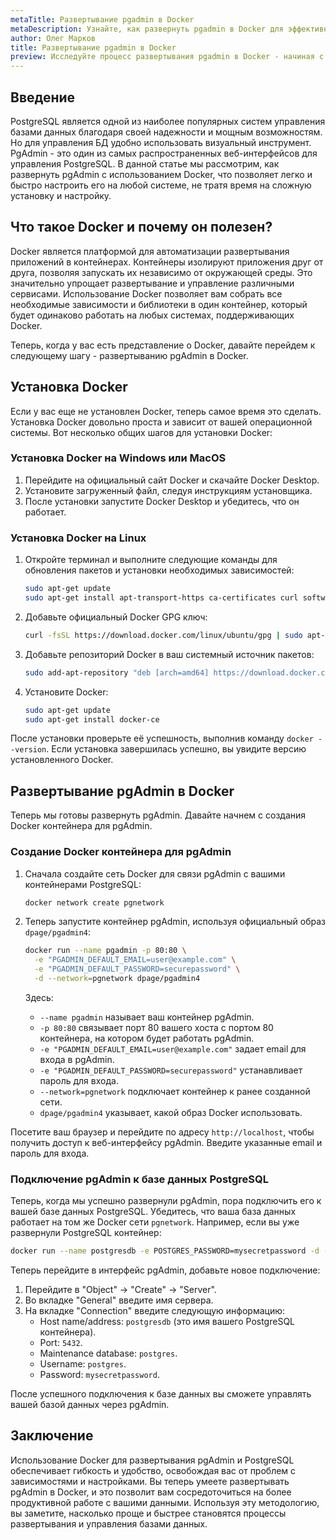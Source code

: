 ```yaml
---
metaTitle: Развертывание pgadmin в Docker
metaDescription: Узнайте, как развернуть pgadmin в Docker для эффективного управления PostgreSQL базами данных, изучите шаги настройки и запуска контейнеров
author: Олег Марков
title: Развертывание pgadmin в Docker
preview: Исследуйте процесс развертывания pgadmin в Docker - начиная с настройки контейнеров и до управления PostgreSQL базами данных. Следуйте простым шагам для быстрого и удобного запуска
---
```


## Введение

PostgreSQL является одной из наиболее популярных систем управления базами данных благодаря своей надежности и мощным возможностям. Но для управления БД удобно использовать визуальный инструмент. PgAdmin - это один из самых распространенных веб-интерфейсов для управления PostgreSQL. В данной статье мы рассмотрим, как развернуть pgAdmin с использованием Docker, что позволяет легко и быстро настроить его на любой системе, не тратя время на сложную установку и настройку.

## Что такое Docker и почему он полезен?

Docker является платформой для автоматизации развертывания приложений в контейнерах. Контейнеры изолируют приложения друг от друга, позволяя запускать их независимо от окружающей среды. Это значительно упрощает развертывание и управление различными сервисами. Использование Docker позволяет вам собрать все необходимые зависимости и библиотеки в один контейнер, который будет одинаково работать на любых системах, поддерживающих Docker.

Теперь, когда у вас есть представление о Docker, давайте перейдем к следующему шагу - развертыванию pgAdmin в Docker.

## Установка Docker

Если у вас еще не установлен Docker, теперь самое время это сделать. Установка Docker довольно проста и зависит от вашей операционной системы. Вот несколько общих шагов для установки Docker:

### Установка Docker на Windows или MacOS

1. Перейдите на официальный сайт Docker и скачайте Docker Desktop.
2. Установите загруженный файл, следуя инструкциям установщика.
3. После установки запустите Docker Desktop и убедитесь, что он работает.

### Установка Docker на Linux

1. Откройте терминал и выполните следующие команды для обновления пакетов и установки необходимых зависимостей:
   ```bash
   sudo apt-get update
   sudo apt-get install apt-transport-https ca-certificates curl software-properties-common
   ```

2. Добавьте официальный Docker GPG ключ:
   ```bash
   curl -fsSL https://download.docker.com/linux/ubuntu/gpg | sudo apt-key add -
   ```

3. Добавьте репозиторий Docker в ваш системный источник пакетов:
   ```bash
   sudo add-apt-repository "deb [arch=amd64] https://download.docker.com/linux/ubuntu $(lsb_release -cs) stable"
   ```

4. Установите Docker:
   ```bash
   sudo apt-get update
   sudo apt-get install docker-ce
   ```

После установки проверьте её успешность, выполнив команду `docker --version`. Если установка завершилась успешно, вы увидите версию установленного Docker.

## Развертывание pgAdmin в Docker

Теперь мы готовы развернуть pgAdmin. Давайте начнем с создания Docker контейнера для pgAdmin.

### Создание Docker контейнера для pgAdmin

1. Сначала создайте сеть Docker для связи pgAdmin с вашими контейнерами PostgreSQL:
   ```bash
   docker network create pgnetwork
   ```

2. Теперь запустите контейнер pgAdmin, используя официальный образ `dpage/pgadmin4`:

   ```bash
   docker run --name pgadmin -p 80:80 \
     -e "PGADMIN_DEFAULT_EMAIL=user@example.com" \
     -e "PGADMIN_DEFAULT_PASSWORD=securepassword" \
     -d --network=pgnetwork dpage/pgadmin4
   ```

   Здесь:
   - `--name pgadmin` называет ваш контейнер pgAdmin.
   - `-p 80:80` связывает порт 80 вашего хоста с портом 80 контейнера, на котором будет работать pgAdmin.
   - `-e "PGADMIN_DEFAULT_EMAIL=user@example.com"` задает email для входа в pgAdmin.
   - `-e "PGADMIN_DEFAULT_PASSWORD=securepassword"` устанавливает пароль для входа.
   - `--network=pgnetwork` подключает контейнер к ранее созданной сети.
   - `dpage/pgadmin4` указывает, какой образ Docker использовать.

Посетите ваш браузер и перейдите по адресу `http://localhost`, чтобы получить доступ к веб-интерфейсу pgAdmin. Введите указанные email и пароль для входа.

### Подключение pgAdmin к базе данных PostgreSQL

Теперь, когда мы успешно развернули pgAdmin, пора подключить его к вашей базе данных PostgreSQL. Убедитесь, что ваша база данных работает на том же Docker сети `pgnetwork`. Например, если вы уже развернули PostgreSQL контейнер:

```bash
docker run --name postgresdb -e POSTGRES_PASSWORD=mysecretpassword -d --network=pgnetwork postgres
```

Теперь перейдите в интерфейс pgAdmin, добавьте новое подключение:
1. Перейдите в "Object" -> "Create" -> "Server".
2. Во вкладке "General" введите имя сервера.
3. На вкладке "Connection" введите следующую информацию:
   - Host name/address: `postgresdb` (это имя вашего PostgreSQL контейнера).
   - Port: `5432`.
   - Maintenance database: `postgres`.
   - Username: `postgres`.
   - Password: `mysecretpassword`.

После успешного подключения к базе данных вы сможете управлять вашей базой данных через pgAdmin.

## Заключение

Использование Docker для развертывания pgAdmin и PostgreSQL обеспечивает гибкость и удобство, освобождая вас от проблем с зависимостями и настройками. Вы теперь умеете развертывать pgAdmin в Docker, и это позволит вам сосредоточиться на более продуктивной работе с вашими данными. Используя эту методологию, вы заметите, насколько проще и быстрее становятся процессы развертывания и управления базами данных.